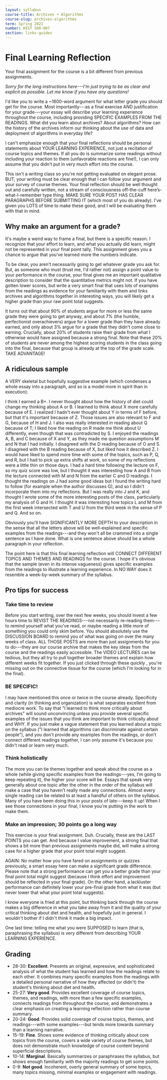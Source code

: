 ```yaml
---
layout: syllabus
course-title: Archives + Algorithms
course-slug: archives-algorithms
term: Spring 2021
number: HIST 300-007
section: links-guides
---
```


# Final Learning Reflection
Your final assignment for the course is a bit different from previous assignments.

_Sorry for the long instructions here---I'm just trying to be as clear and explicit as possible. Let me know if you have any questions!_

I'd like you to write a ~1600-word argument for what letter grade you should get for the course. Most importantly---as a final exercise AND justification for your grade---your essay will describe your learning experience throughout the course, including providing SPECIFIC EXAMPLES FROM THE READINGS. What did you learn about archives? About algorithms? How can the history of the archives inform our thinking about the use of data and deployment of algorithms in everyday life?

I can't emphasize enough that your final reflections should be personal statements about YOUR LEARNING EXPERIENCE, not just a recitation of course topics and themes. If all you do is summarize some readings without including your reaction to them (unfavorable reactions are fine!), I can only assume that you didn't put in very much effort into the course.

This isn't a writing class so you're not getting evaluated on elegant prose. BUT, your writing must be clear enough that I can follow your argument and your survey of course themes. Your final reflection should be well thought out and carefully written, not a stream of consciousness off-the-cuff here’s-what-I-remember type thing. MAKE SURE YOUR POST HAS CLEAR PARAGRAPHS BEFORE SUBMITTING IT (which most of you do already). I've given you LOTS of time to make these good, and I will be evaluating them with that in mind.



## Why make an argument for a grade?
It's maybe a weird way to frame a final, but there is a specific reason. I recognize that your effort to learn, and what you actually did learn, might not be represented in your final point tally. This assignment gives you a chance to argue that you've learned more the numbers indicate.

To be clear, you aren't necessarily going to get whatever grade you ask for. But, as someone who must (trust me, I'd rather not) assign a point value to your performance in the course, your final gives me an important qualitative description to consider that the quantitative metrics might not. If you have gotten lower scores, but write a very smart final that uses lots of examples from the readings as evidence for your familiarity with them and links archives and algorithms together in interesting ways, you will likely get a higher grade than your raw point total suggests.

It turns out that about 90% of students argue for more or less the same grade they were going to get anyway, and about 7% (the humble, perfectionist overachievers) argue for a lower grade than they have already earned, and only about 3% argue for a grade that they didn't come close to earning. Crucially, about 20% of students raise their grade from what I otherwise would have assigned because a strong final. Note that these 20% of students are never among the highest scoring students in the class going into the final, because that group is already at the top of the grade scale. TAKE ADVANTAGE!


## A ridiculous sample
A VERY skeletal but hopefully suggestive example (which condenses a whole essay into a paragraph, and so is a model more in spirit than in execution):

I think I earned a B+. I never thought about how the history of diet could change my thinking about A or B. I learned to think about X more carefully because of E. I realized I hadn't ever thought about Y in terms of F before, but that it's important because of Z. Those issues are also relevant to F and G, because of H and J. I also was really interested in reading about Q because of T; I liked how the reading on R made me think about U differently, even though that was contradicted by S. I enjoyed the readings A, B, and C because of X and Y, as they made me question assumptions M and N that I had initially. I disagreed with the D reading because of O and S. I disagreed with the B reading because of X, but liked how it described Z. I would have liked to spend more time with some of the topics, such as P, Q, and R, but I had to pick up extra shifts at work, so some of my reflections were a little thin on those days. I had a hard time following the lecture on F, so my quiz score was low, but I thought it was interesting how A and B from the lecture connected with M and N from the earlier C and D readings. I thought the readings on J had some good ideas but I found the writing hard to follow (for example when the author discusses G), and so I didn't incorporate them into my reflections. But I was really into J and K, and thought I wrote some of the more interesting posts of the class, particularly my analysis of G and H. I thought it was interesting how topics L and M from the first week intersected with T and U from the third week in the sense of P and Q. And so on.

Obviously you'll have SIGNIFICANTLY MORE DEPTH to your description in the sense that all the letters above will be well-explained and specific examples from the readings---and they won't all be crammed into a single sentence as I have done. What is one sentence above should be a whole paragraph in your reflection.

The point here is that this final learning reflection will CONNECT DIFFERENT TOPICS AND THEMES AND READINGS for the course. I hope it's obvious that the sample (even in its intense vagueness) gives specific examples from the readings to illustrate a learning experience. In NO WAY does it resemble a week-by-week summary of the syllabus.



## Pro tips for success

### Take time to review
Before you start writing, over the next few weeks, you should invest a few hours time to REVIST THE READINGS---not necessarily re-reading them---to remind yourself what you've read, or maybe reading a little more of something you could only skim before. You should absolutely use the DISCUSSION BOARD to remind you of what was going on over the many weeks of class. ALL THOSE POSTS are more than just assignments for you to do---they are our course archive that makes the key ideas from the course and the readings easily accessible. The VIDEO LECTURES can be tedious, but they all try to pull together broader themes and explain how different weeks fit together. If you just clicked through these quickly , you're missing out on the connective tissue for the course (which I'm looking for in the final).


### BE SPECIFIC!
I may have mentioned this once or twice in the course already. Specificity and clarity (in thinking and organization) is what separates excellent from mediocre work. To say that "I learned to think more critically about archives" will sound unconvincing unless you provide several specific examples of the issues that you think are important to think critically about and WHY. If you just make a vague statement that you learned about a topic on the syllabus ("I learned that algorithms can discriminate against certain people"), and you don't provide any examples from the readings, or don't connect different readings together, I can only assume it's because you didn't read or learn very much.



### Think holistically
The more you can tie themes together and speak about the course as a whole (while giving specific examples from the readings---yes, I'm going to keep repeating it), the higher your score will be. Essays that speak very generally about one topic after the other in the order of the syllabus will make a case that you haven't really made any connections. Almost every single reading can be related to at least a handful of others on the syllabus. Many of you have been doing this in your posts of late---keep it up! When I see those connections in your final, I know you're putting in the work to make them.


### Make an impression; 30 points go a long way
This exercise is your final assignment. Duh. Crucially, these are the LAST POINTS you can get. And because I value improvement, a strong final that shows a bit more than previous assignments maybe did, will make a strong case for a higher grade that your point total might suggest.

AGAIN: No matter how you have fared on assignments or quizzes previously, a smart essay here can make a significant grade difference. Please note that a strong performance can get you a better grade than your final point total might suggest (because I think effort and improvement should be reflected in your final grade). On the other hand, a lackluster performance can definitely lower your pre-final grade from what it was (but never lower that what your point total suggests).

I know everyone is fried at this point, but thinking back through the course makes a big difference in what you take away from it and the quality of your critical thinking about diet and health, and hopefully just in general. I wouldn't bother if I didn't think it made a big impact.

One last time: telling me what you were SUPPOSED to learn (that is, paraphrasing the syllabus) is very different from describing YOUR LEARNING EXPERIENCE.



## Grading
- 28-30: **Excellent**. Presents an original, expressive, and sophisticated analysis of what the student has learned and how the readings relate to each other. It combines many specific examples from the readings with a detailed personal narrative of how they affected (or didn't) the student's thinking about diet and health.
- 25-27: **Very good**. Provides excellent coverage of course topics, themes, and readings, with more than a few specific examples, connects readings from throughout the course, and demonstrates a clear emphasis on creating a learning reflection rather than course summary.
- 20-24: **Good**. Provides solid coverage of course topics, themes, and readings---with some examples---but tends more towards summary than a learning narrative.
- 15-19: **Fine**. Shows some evidence of thinking critically about core topics from the course, covers a wide variety of course themes, but does not demonstrate much knowledge of course content beyond superficial descriptions.
- 10-14: **Marginal**. Basically summarizes or paraphrases the syllabus, but shows enough familiarity with the majority readings to get some points.
- 0-9: **Not good**. Incoherent, overly general summary of some topics, many topics missing, minimal examples or engagement with readings.
